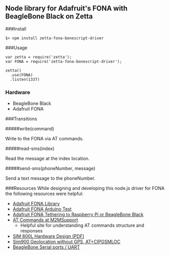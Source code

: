 ## Node library for Adafruit's FONA with BeagleBone Black on Zetta

###Install

```
$> npm install zetta-fona-bonescript-driver
```

###Usage

```
var zetta = require('zetta');
var FONA = require('zetta-fona-bonescript-driver');

zetta()
  .use(FONA)
  .listen(1337)
```

### Hardware

* BeagleBone Black
* Adafruit FONA

###Transitions

#####write(command)

Write to the FONA via AT commands.

#####read-sms(index)

Read the message at the index location.

#####send-sms(phoneNumber, message)

Send a text message to the phoneNumber.

###Resources
While designing and developing this node.js driver for FONA the following resources were helpful:

* [Adafruit FONA Library](https://github.com/adafruit/Adafruit_FONA_Library)
* [Adafruit FONA Arduino Test](https://learn.adafruit.com/adafruit-fona-mini-gsm-gprs-cellular-phone-module/arduino-test)
* [Adafruit FONA Tethering to Raspberry Pi or BeagleBone Black](https://learn.adafruit.com/fona-tethering-to-raspberry-pi-or-beaglebone-black/overview)
* [AT Commands at M2MSupport](http://m2msupport.net/m2msupport/at-command/) 
  * Helpful site for understanding AT commands structure and responses
* [SIM 800L Hardware Design (PDF)](http://www.headele.com/Datasheet/Wireless%20module/GPRS/SIMCOM/SIM800L_Hardware_Design_V1.00.pdf)
* [Sim900 Geolocation without GPS, AT+CIPGSMLOC](http://signusx.com/sim900-geolocalization-without-gps-atcipgsmloc/)
* [BeagleBone Serial ports / UART](http://beaglebone.cameon.net/home/serial-ports-uart)

